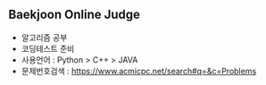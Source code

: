 ## Baekjoon Online Judge
- 알고리즘 공부
- 코딩테스트 준비
- 사용언어 : Python > C++ > JAVA
- 문제번호검색 : https://www.acmicpc.net/search#q=&c=Problems
